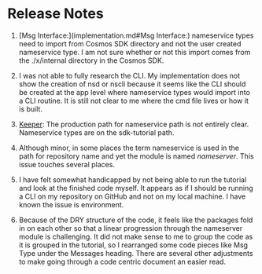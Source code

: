 # Release Notes

1. [Msg Interface:](implementation.md#Msg Interface:) nameservice types need to import from Cosmos SDK directory and not the user created nameservice type. I am not sure whether or not this import comes from the ./x/internal directory in the Cosmos SDK.
	
2. I was not able to fully research the CLI. My implementation does not show the creation of nsd or nscli because it seems like the CLI should be created at the app level where nameservice types would import into a CLI routine. It is still not clear to me where the cmd file lives or how it is built.

3. [Keeper](implementation.md#Keeper): The production path for nameservice path is not entirely clear. Nameservice types are on the sdk-tutorial path.

4. Although minor, in some places the term nameservice is used in the path for repository name and yet the module is named *nameserver*. This issue touches several places.

5. I have felt somewhat handicapped by not being able to run the tutorial and look at the finished code myself. It appears as if I should be running a CLI on my repository on GitHub and not on my local machine. I have known the issue is environment.

6. Because of the DRY structure of the code, it feels like the packages fold in on each other so that a linear progression through the nameserver module is challenging. It did not make sense to me to group the code as it is grouped in the tutorial, so I rearranged some code pieces like Msg Type under the Messages heading. There are several other adjustments to make going through a code centric document an easier read.

